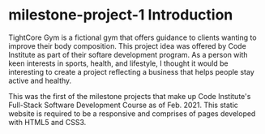 # milestone-project-1 Introduction
TightCore Gym is a fictional gym that offers guidance to clients wanting to improve their body composition. This project idea was offered by Code Institute as part of their softare development program. As a person with keen interests in sports, health, and lifestyle, I thought it would be interesting to create a project reflecting a business that helps people stay active and healthy. 

This was the first of the milestone projects that make up Code Institute's Full-Stack Software Development Course as of Feb. 2021.
This static website is required to be a responsive and comprises of pages developed with HTML5 and CSS3.

